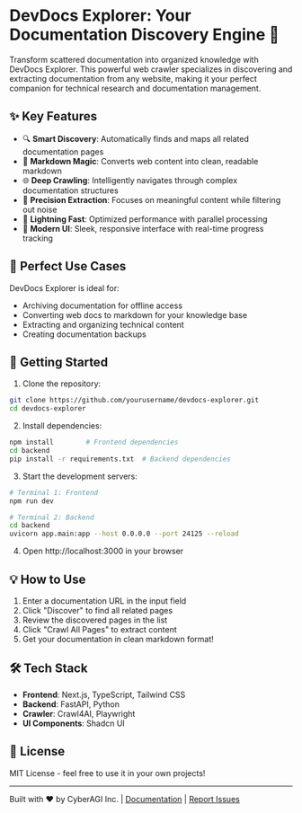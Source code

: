 # DevDocs Explorer: Your Documentation Discovery Engine 🚀

Transform scattered documentation into organized knowledge with DevDocs Explorer. This powerful web crawler specializes in discovering and extracting documentation from any website, making it your perfect companion for technical research and documentation management.

## ✨ Key Features

- 🔍 **Smart Discovery**: Automatically finds and maps all related documentation pages
- 📝 **Markdown Magic**: Converts web content into clean, readable markdown
- 🌐 **Deep Crawling**: Intelligently navigates through complex documentation structures
- 🎯 **Precision Extraction**: Focuses on meaningful content while filtering out noise
- 🚄 **Lightning Fast**: Optimized performance with parallel processing
- 📱 **Modern UI**: Sleek, responsive interface with real-time progress tracking

## 🎯 Perfect Use Cases

DevDocs Explorer is ideal for:
- Archiving documentation for offline access
- Converting web docs to markdown for your knowledge base
- Extracting and organizing technical content
- Creating documentation backups

## 🚀 Getting Started

1. Clone the repository:
```bash
git clone https://github.com/yourusername/devdocs-explorer.git
cd devdocs-explorer
```

2. Install dependencies:
```bash
npm install        # Frontend dependencies
cd backend
pip install -r requirements.txt  # Backend dependencies
```

3. Start the development servers:
```bash
# Terminal 1: Frontend
npm run dev

# Terminal 2: Backend
cd backend
uvicorn app.main:app --host 0.0.0.0 --port 24125 --reload
```

4. Open http://localhost:3000 in your browser

## 💡 How to Use

1. Enter a documentation URL in the input field
2. Click "Discover" to find all related pages
3. Review the discovered pages in the list
4. Click "Crawl All Pages" to extract content
5. Get your documentation in clean markdown format!

## 🛠️ Tech Stack

- **Frontend**: Next.js, TypeScript, Tailwind CSS
- **Backend**: FastAPI, Python
- **Crawler**: Crawl4AI, Playwright
- **UI Components**: Shadcn UI

## 📝 License

MIT License - feel free to use it in your own projects!

---

Built with ❤️ by CyberAGI Inc. | [Documentation](https://docs.example.com) | [Report Issues](https://github.com/yourusername/devdocs-explorer/issues)
